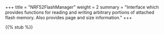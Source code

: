 +++
title = "NRF52FlashManager"
weight = 2
summary = "Interface which provides functions for reading and writing arbitrary portions of attached flash memory. Also provides page and size information."
+++

{{% stub %}}